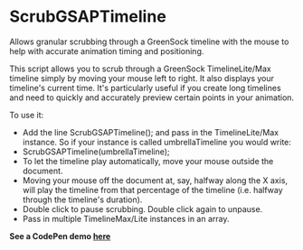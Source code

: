 # ScrubGSAPTimeline
Allows granular scrubbing through a GreenSock timeline with the mouse to help with accurate animation timing and positioning.

This script allows you to scrub through a GreenSock TimelineLite/Max timeline simply by moving your mouse left to right. It also displays your timeline's current time. It's particularly useful if you create long timelines and need to quickly and accurately preview certain points in your animation.

To use it:

- Add the line ScrubGSAPTimeline(); and pass in the TimelineLite/Max instance. So if your instance is called umbrellaTimeline you would write:
- ScrubGSAPTimeline(umbrellaTimeline);
- To let the timeline play automatically, move your mouse outside the document.
- Moving your mouse off the document at, say, halfway along the X axis, will play the timeline from that percentage of the timeline (i.e. halfway through the timeline's duration).
- Double click to pause scrubbing. Double click again to unpause.
- Pass in multiple TimelineMax/Lite instances in an array.

**See a CodePen demo [here](http://codepen.io/chrisgannon/pen/zGmdBN)**
